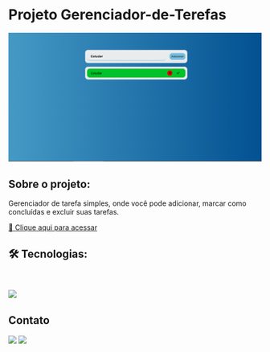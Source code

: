# Projeto Gerenciador-de-Terefas 
<img src="img/TelaDoProjeto-GerenciadorDeTarefas.png" alt="exemplo imagem">

## Sobre o projeto:

Gerenciador de tarefa simples, onde você pode adicionar, marcar como concluídas e excluir suas tarefas.

[🔗 Clique aqui para acessar](https://AndersonRodrigs.github.io/Gerenciador-de-Terefas/)

## 🛠 Tecnologias:

<div>
<img src="https://img.shields.io/badge/HTML5-E34F26?style=for-the-badge&logo=html5&logoColor=white" alt=""> <br>
<img src="https://img.shields.io/badge/CSS3-1572B6?style=for-the-badge&logo=css3&logoColor=white" alt=""><br>
<img src="https://img.shields.io/badge/JavaScript-F7DF1E?style=for-the-badge&logo=javascript&logoColor=black" />
</div>

<!--# Autor:-->
## Contato
<a href="https://www.linkedin.com/in/anderson-r-souza" target="_blank"><img src="https://img.shields.io/badge/-LinkedIn-%230077B5?style=for-the-badge&logo=linkedin&logoColor=white" target="_blank"></a> 
<a href = "mailto:anderson.rodriguesouz@gmail.com"><img src="https://img.shields.io/badge/-Gmail-%23333?style=for-the-badge&logo=gmail&logoColor=white" target="_blank"></a>
